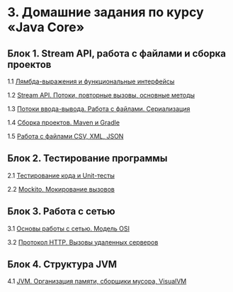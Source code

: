 # 3. Домашние задания по курсу «Java Core»

## Блок 1. Stream API, работа с файлами и сборка проектов

1.1 [Лямбда-выражения и функциональные интерфейсы](JavaCoreHomeworks/lambda)

1.2 [Stream API. Потоки, повторные вызовы, основные методы](JavaCoreHomeworks/streams/README.md)

1.3 [Потоки ввода-вывода. Работа с файлами. Сериализация](JavaCoreHomeworks/files/README.md)

1.4 [Сборка проектов. Maven и Gradle](JavaCoreHomeworks/builders/README.md)

1.5 [Работа с файлами CSV, XML, JSON](JavaCoreHomeworks/special_files/README.md)

## Блок 2. Тестирование программы

2.1 [Тестирование кода и Unit-тесты](JavaCoreHomeworks/junit)

2.2 [Mockito. Мокирование вызовов](JavaCoreHomeworks/mocks)

## Блок 3. Работа с сетью

3.1 [Основы работы с сетью. Модель OSI](JavaCoreHomeworks/network)

3.2 [Протокол HTTP. Вызовы удаленных серверов](JavaCoreHomeworks/http)

## Блок 4. Структура JVM
4.1 [JVM. Организация памяти, сборщики мусора, VisualVM](JavaCoreHomeworks/jvm)



